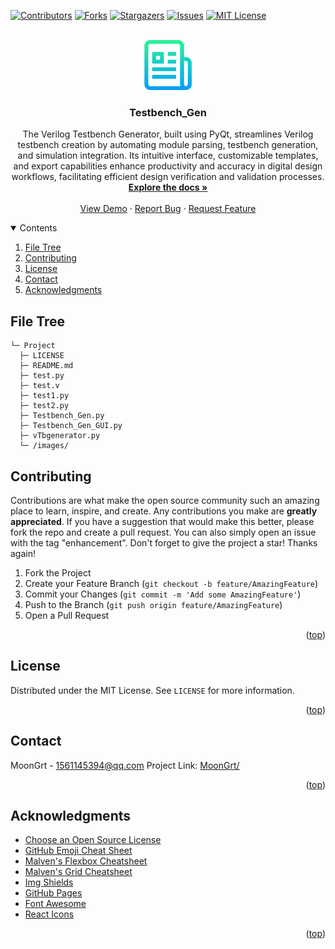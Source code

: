<div id="top"></div>

[![Contributors][contributors-shield]][contributors-url]
[![Forks][forks-shield]][forks-url]
[![Stargazers][stars-shield]][stars-url]
[![Issues][issues-shield]][issues-url]
[![MIT License][license-shield]][license-url]


<!-- PROJECT LOGO -->
<br />
<div align="center">
	<a href="https://github.com/MoonGrt/Testbench_Gen">
	<img src="images/logo.png" alt="Logo" width="80" height="80">
	</a>
<h3 align="center">Testbench_Gen</h3>
	<p align="center">
	The Verilog Testbench Generator, built using PyQt, streamlines Verilog testbench creation by automating module parsing, testbench generation, and simulation integration. Its intuitive interface, customizable templates, and export capabilities enhance productivity and accuracy in digital design workflows, facilitating efficient design verification and validation processes.
	<br />
	<a href="https://github.com/MoonGrt/Testbench_Gen"><strong>Explore the docs »</strong></a>
	<br />
	<br />
	<a href="https://github.com/MoonGrt/Testbench_Gen">View Demo</a>
	·
	<a href="https://github.com/MoonGrt/Testbench_Gen/issues">Report Bug</a>
	·
	<a href="https://github.com/MoonGrt/Testbench_Gen/issues">Request Feature</a>
	</p>
</div>


<!-- CONTENTS -->
<details open>
  <summary>Contents</summary>
  <ol>
    <li><a href="#file-tree">File Tree</a></li>
    <li><a href="#contributing">Contributing</a></li>
    <li><a href="#license">License</a></li>
    <li><a href="#contact">Contact</a></li>
    <li><a href="#acknowledgments">Acknowledgments</a></li>
  </ol>
</details>


<!-- FILE TREE -->
## File Tree

```
└─ Project
  ├─ LICENSE
  ├─ README.md
  ├─ test.py
  ├─ test.v
  ├─ test1.py
  ├─ test2.py
  ├─ Testbench_Gen.py
  ├─ Testbench_Gen_GUI.py
  ├─ vTbgenerator.py
  └─ /images/

```


<!-- CONTRIBUTING -->
## Contributing
Contributions are what make the open source community such an amazing place to learn, inspire, and create. Any contributions you make are **greatly appreciated**.
If you have a suggestion that would make this better, please fork the repo and create a pull request. You can also simply open an issue with the tag "enhancement".
Don't forget to give the project a star! Thanks again!
1. Fork the Project
2. Create your Feature Branch (`git checkout -b feature/AmazingFeature`)
3. Commit your Changes (`git commit -m 'Add some AmazingFeature'`)
4. Push to the Branch (`git push origin feature/AmazingFeature`)
5. Open a Pull Request
<p align="right">(<a href="#top">top</a>)</p>


<!-- LICENSE -->
## License
Distributed under the MIT License. See `LICENSE` for more information.
<p align="right">(<a href="#top">top</a>)</p>


<!-- CONTACT -->
## Contact
MoonGrt - 1561145394@qq.com
Project Link: [MoonGrt/](https://github.com/MoonGrt/)
<p align="right">(<a href="#top">top</a>)</p>


<!-- ACKNOWLEDGMENTS -->
## Acknowledgments
* [Choose an Open Source License](https://choosealicense.com)
* [GitHub Emoji Cheat Sheet](https://www.webpagefx.com/tools/emoji-cheat-sheet)
* [Malven's Flexbox Cheatsheet](https://flexbox.malven.co/)
* [Malven's Grid Cheatsheet](https://grid.malven.co/)
* [Img Shields](https://shields.io)
* [GitHub Pages](https://pages.github.com)
* [Font Awesome](https://fontawesome.com)
* [React Icons](https://react-icons.github.io/react-icons/search)   
<p align="right">(<a href="#top">top</a>)</p>


<!-- MARKDOWN LINKS & IMAGES -->
<!-- https://www.markdownguide.org/basic-syntax/#reference-style-links -->
[contributors-shield]: https://img.shields.io/github/contributors/MoonGrt/Testbench_Gen.svg?style=for-the-badge
[contributors-url]: https://github.com/MoonGrt/Testbench_Gen/graphs/contributors
[forks-shield]: https://img.shields.io/github/forks/MoonGrt/Testbench_Gen.svg?style=for-the-badge
[forks-url]: https://github.com/MoonGrt/Testbench_Gen/network/members
[stars-shield]: https://img.shields.io/github/stars/MoonGrt/Testbench_Gen.svg?style=for-the-badge
[stars-url]: https://github.com/MoonGrt/Testbench_Gen/stargazers
[issues-shield]: https://img.shields.io/github/issues/MoonGrt/Testbench_Gen.svg?style=for-the-badge
[issues-url]: https://github.com/MoonGrt/Testbench_Gen/issues
[license-shield]: https://img.shields.io/github/license/MoonGrt/Testbench_Gen.svg?style=for-the-badge
[license-url]: https://github.com/MoonGrt/Testbench_Gen/blob/master/LICENSE

